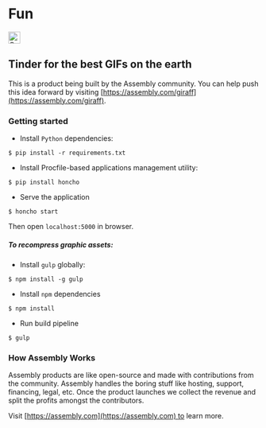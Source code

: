 # Fun

<a href="https://assembly.com/giraff/bounties?utm_campaign=assemblage&utm_source=giraff&utm_medium=repo_badge"><img src="https://asm-badger.herokuapp.com/giraff/badges/tasks.svg" height="24px" alt="Open Tasks" /></a>

## Tinder for the best GIFs on the earth

This is a product being built by the Assembly community. You can help push this idea forward by visiting [https://assembly.com/giraff](https://assembly.com/giraff).

### Getting started

* Install `Python` dependencies:

`$ pip install -r requirements.txt`

* Install Procfile-based applications management utility:

`$ pip install honcho`

* Serve the application

`$ honcho start`

Then open `localhost:5000` in browser.

##### To recompress graphic assets:

* Install `gulp` globally:

`$ npm install -g gulp`

* Install `npm` dependencies

`$ npm install`

* Run build pipeline

`$ gulp`

### How Assembly Works

Assembly products are like open-source and made with contributions from the community. Assembly handles the boring stuff like hosting, support, financing, legal, etc. Once the product launches we collect the revenue and split the profits amongst the contributors.

Visit [https://assembly.com](https://assembly.com) to learn more.
